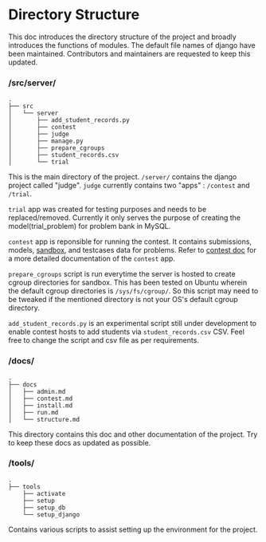 # Directory Structure

This doc introduces the directory structure of the project and broadly introduces the functions of modules. The default file names of django have been maintained. Contributors and maintainers are requested to keep this updated.

### /src/server/
```
.
├── src
│   └── server
│       ├── add_student_records.py
│       ├── contest
│       ├── judge
│       ├── manage.py
│       ├── prepare_cgroups
│       ├── student_records.csv
│       └── trial
```
This is the main directory of the project. `/server/` contains the django project called "judge". `judge` currently contains two "apps" : `/contest` and `/trial`.

`trial` app was created  for testing purposes and needs to be replaced/removed. Currently it only serves the purpose of creating the model(trial_problem) for problem bank in MySQL.

`contest` app is reponsible for running the contest. It contains submissions, models, [sandbox](https://github.com/ajay0/sandbox), and testcases data for problems. Refer to [contest doc](docs/contest.md) for a more detailed documentation of the `contest` app.

`prepare_cgroups` script is run everytime the server is hosted to create cgroup directories for sandbox. This has been tested on Ubuntu wherein the default cgroup directories is `/sys/fs/cgroup/`. So this script may need to be tweaked if the mentioned directory is not your OS's default cgroup directory.

`add_student_records.py` is an experimental script still under development to enable contest hosts to add students via `student_records.csv` CSV. Feel free to change the script and csv file as per requirements.


### /docs/
```
.
├── docs
│   ├── admin.md
│   ├── contest.md
│   ├── install.md
│   ├── run.md
│   └── structure.md
```
This directory contains this doc and other documentation of the project. Try to keep these docs as updated as possible.

### /tools/
```
.
├── tools
    ├── activate
    ├── setup
    ├── setup_db
    └── setup_django
```
Contains various scripts to assist setting up the environment for the project.

